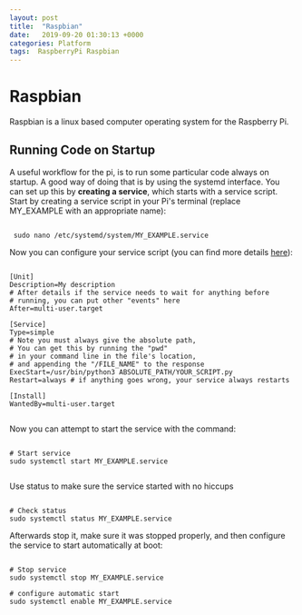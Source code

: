 ```yaml
---
layout: post
title:  "Raspbian"
date:   2019-09-20 01:30:13 +0000
categories: Platform
tags:  RaspberryPi Raspbian
---
```


# Raspbian 

Raspbian is a linux based computer operating system for the Raspberry Pi. 


## Running Code on Startup 
A useful workflow for the pi, is to run some particular code always on startup.
A good way of doing that is by using the systemd interface.  You can set up this by 
**creating a service**, which starts with a service script.
Start by creating a service script in your Pi's terminal
(replace MY_EXAMPLE with an appropriate name):

<pre><code>
 sudo nano /etc/systemd/system/MY_EXAMPLE.service
</code></pre>


Now you can configure your service script (you can find more details [here](https://www.digitalocean.com/community/tutorials/understanding-systemd-units-and-unit-files)):
<pre><code>
[Unit]
Description=My description 
# After details if the service needs to wait for anything before
# running, you can put other "events" here
After=multi-user.target 
 
[Service]
Type=simple
# Note you must always give the absolute path, 
# You can get this by running the "pwd"
# in your command line in the file's location, 
# and appending the "/FILE_NAME" to the response
ExecStart=/usr/bin/python3 ABSOLUTE_PATH/YOUR_SCRIPT.py
Restart=always # if anything goes wrong, your service always restarts
 
[Install]
WantedBy=multi-user.target

</code></pre>

Now you can attempt to start the service with the command:
<pre><code>
# Start service
sudo systemctl start MY_EXAMPLE.service

</code></pre>

Use status to make sure the service started with no hiccups

<pre><code>
# Check status
sudo systemctl status MY_EXAMPLE.service
</code></pre>

Afterwards stop it, make sure it was stopped properly, and then
configure the service to start automatically at boot:

<pre><code>
# Stop service
sudo systemctl stop MY_EXAMPLE.service

# configure automatic start
sudo systemctl enable MY_EXAMPLE.service
</code></pre>


